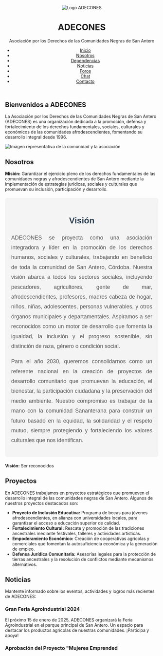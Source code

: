 <!DOCTYPE html>
<html lang="es">
<head>
    <meta charset="UTF-8">
    <meta name="viewport" content="width=device-width, initial-scale=1.0">
    <title>ADECONES - Asociación por los Derechos de las Comunidades Negras</title>
    <link rel="stylesheet" href="styles.css">
</head>
<body>
    <!-- Encabezado -->
    <header>
        <div class="logo">
            <img src="logo.png" alt="Logo ADECONES">
            <h1>ADECONES</h1>
            <p>Asociación por los Derechos de las Comunidades Negras de San Antero</p>
        </div>
        <nav>
            <ul>
                <li><a href="#inicio">Inicio</a></li>
                <li><a href="#nosotros">Nosotros</a></li>
                <li><a href="#dependencias">Dependencias</a></li>
                <li><a href="#noticias">Noticias</a></li>
                <li><a href="#foros">Foros</a></li>
                <li><a href="#chat">Chat</a></li>
                <li><a href="#contacto">Contacto</a></li>
            </ul>
        </nav>
    </header>

<!-- Sección de Inicio -->
<section id="inicio">
    <h2>Bienvenidos a ADECONES</h2>
    <p>
        La Asociación por los Derechos de las Comunidades Negras de San Antero (ADECONES) es una organización dedicada a la promoción, defensa y fortalecimiento de los derechos fundamentales, sociales, culturales y económicos de las comunidades afrodescendientes, fomentando su desarrollo integral desde 1996.
    </p>
    <div class="hero-image">
        <img src="inicio.jpg" alt="Imagen representativa de la comunidad y la asociación">
    </div>
</section>

<!-- Sección Nosotros -->
<section id="nosotros">
    <h2>Nosotros</h2>
    <p><strong>Misión:</strong> Garantizar el ejercicio pleno de los derechos fundamentales de las comunidades negras y afrodescendientes de San Antero mediante la implementación de estrategias jurídicas, sociales y culturales que promuevan su inclusión, participación y desarrollo.</p>
  <!-- Sección Visión -->
<section id="vision" style="padding: 20px; background-color: #f4f4f4; border-radius: 8px; margin: 20px auto; max-width: 900px; text-align: justify; font-family: 'Century Gothic', sans-serif;">
    <h2 style="text-align: center; font-size: 28px; color: #2c3e50;">Visión</h2>
    <p style="font-size: 18px; line-height: 1.8; color: #555;">
        ADECONES se proyecta como una asociación integradora y líder en la promoción de los derechos humanos, sociales y culturales, trabajando en beneficio de toda la comunidad de San Antero, Córdoba. 
        Nuestra visión abarca a todos los sectores sociales, incluyendo pescadores, agricultores, gente de mar, afrodescendientes, profesores, madres cabeza de hogar, niños, niñas, adolescentes, personas vulnerables, 
        y otros órganos municipales y departamentales. Aspiramos a ser reconocidos como un motor de desarrollo que fomenta la igualdad, la inclusión y el progreso sostenible, sin distinción de raza, género o condición social.
    </p>
    <p style="font-size: 18px; line-height: 1.8; color: #555;">
        Para el año 2030, queremos consolidarnos como un referente nacional en la creación de proyectos de desarrollo comunitario que promuevan la educación, el bienestar, la participación ciudadana y la preservación del medio ambiente. 
        Nuestro compromiso es trabajar de la mano con la comunidad Sananterana para construir un futuro basado en la equidad, la solidaridad y el respeto mutuo, siempre protegiendo y fortaleciendo los valores culturales que nos identifican.
    </p>
</section>  
    <p><strong>Visión:</strong> Ser reconocidos
    <!-- Sección Proyectos -->
<section id="proyectos">
    <h2>Proyectos</h2>
    <p>
        En ADECONES trabajamos en proyectos estratégicos que promueven el desarrollo integral de las comunidades negras de San Antero. Algunos de nuestros proyectos destacados son:
    </p>
    <ul>
        <li>
            <strong>Proyecto de Inclusión Educativa:</strong> Programa de becas para jóvenes afrodescendientes, en alianza con universidades locales, para garantizar el acceso a educación superior de calidad.
        </li>
        <li>
            <strong>Fortalecimiento Cultural:</strong> Rescate y promoción de las tradiciones ancestrales mediante festivales, talleres y actividades artísticas.
        </li>
        <li>
            <strong>Empoderamiento Económico:</strong> Creación de cooperativas agrícolas y comerciales que fomentan la autosuficiencia económica y la generación de empleo.
        </li>
        <li>
            <strong>Defensa Jurídica Comunitaria:</strong> Asesorías legales para la protección de tierras ancestrales y la resolución de conflictos mediante mecanismos alternativos.
        </li>
    </ul>
</section>

<!-- Sección Noticias -->
<section id="noticias">
    <h2>Noticias</h2>
    <p>Mantente informado sobre los eventos, actividades y logros más recientes de ADECONES:</p>
    <article>
        <h3>Gran Feria Agroindustrial 2024</h3>
        <p>
            El próximo 15 de enero de 2025, ADECONES organizará la Feria Agroindustrial en el parque principal de San Antero. Un espacio para destacar los productos agrícolas de nuestras comunidades. ¡Participa y apoya!
        </p>
    </article>
    <article>
        <h3>Aprobación del Proyecto "Mujeres Emprended
</body>
</html>
